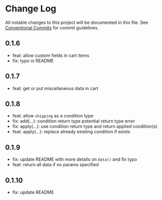 # Change Log

All notable changes to this project will be documented in this file.
See [Conventional Commits](https://conventionalcommits.org) for commit guidelines.



## 0.1.6

- feat: allow custom fields in cart items
- fix: typo in README

## 0.1.7

- feat: get or put miscellaneous data in cart

## 0.1.8

- feat: allow `shipping` as a condition type
- fix: add(...): condition return type potential return type error
- fix: apply(...): use condition return type and return applied condition(s)
- feat: apply(...): replace already existing condition if exists

## 0.1.9

- fix: update README with more details on `data()` and fix typo
- feat: return all data if no params specified

## 0.1.10

- fix: update README